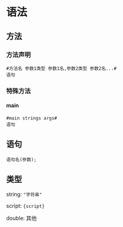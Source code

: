 # 语法
## 方法
### 方法声明
```SimpleScript
#方法名 参数1类型 参数1名,参数2类型 参数2名...#
语句
```
### 特殊方法
#### main
```SimpleScript
#main strings args#
语句
```
## 语句
```SimpleScript
语句名(参数);
```
## 类型
string: `"字符串"`

script: `{script}`

double: 其他